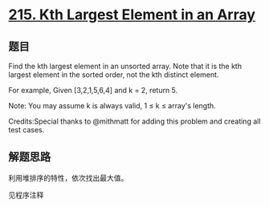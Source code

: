 # [215. Kth Largest Element in an Array](https://leetcode.com/problems/kth-largest-element-in-an-array/)

## 题目
Find the kth largest element in an unsorted array. Note that it is the kth largest element in the sorted order, not the kth distinct element.

For example,
Given [3,2,1,5,6,4] and k = 2, return 5.

Note: 
You may assume k is always valid, 1 ≤ k ≤ array's length.

Credits:Special thanks to @mithmatt for adding this problem and creating all test cases.

## 解题思路

利用堆排序的特性，依次找出最大值。

见程序注释
